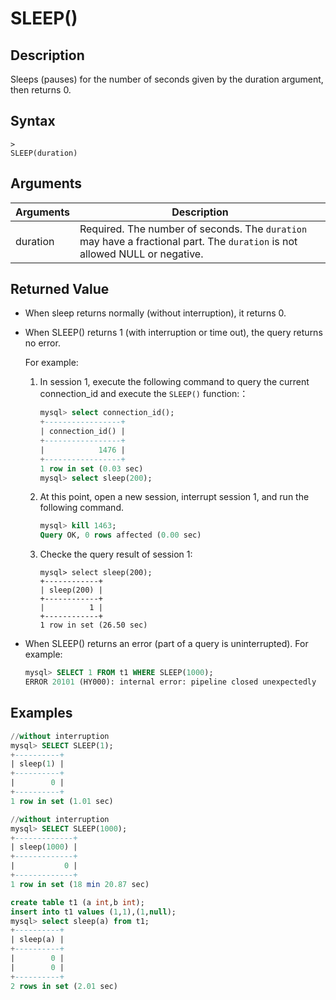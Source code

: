 # **SLEEP()**

## **Description**

Sleeps (pauses) for the number of seconds given by the duration argument, then returns 0.  

## **Syntax**

```
>
SLEEP(duration)
```

## **Arguments**

|  Arguments   | Description  |
|  ----  | ----  |
| duration | Required. The number of seconds. The `duration` may have a fractional part. The `duration` is not allowed NULL or negative.|

## **Returned Value**

- When sleep returns normally (without interruption), it returns 0.

- When SLEEP() returns 1 (with interruption or time out), the query returns no error.

   For example:

   1. In session 1, execute the following command to query the current connection_id and execute the `SLEEP()` function:：

       ```sql
       mysql> select connection_id();
       +-----------------+
       | connection_id() |
       +-----------------+
       |            1476 |
       +-----------------+
       1 row in set (0.03 sec)
       mysql> select sleep(200);
       ```
       
   2. At this point, open a new session, interrupt session 1, and run the following command.

       ```sql
       mysql> kill 1463;
       Query OK, 0 rows affected (0.00 sec)
       ```

    3. Checke the query result of session 1:

        ```
        mysql> select sleep(200);
        +------------+
        | sleep(200) |
        +------------+
        |          1 |
        +------------+
        1 row in set (26.50 sec)
        ```

- When SLEEP() returns an error (part of a query is uninterrupted). For example:

   ```sql
   mysql> SELECT 1 FROM t1 WHERE SLEEP(1000);
   ERROR 20101 (HY000): internal error: pipeline closed unexpectedly
   ```

## **Examples**

```sql
//without interruption
mysql> SELECT SLEEP(1);
+----------+
| sleep(1) |
+----------+
|        0 |
+----------+
1 row in set (1.01 sec)

//without interruption
mysql> SELECT SLEEP(1000);
+-------------+
| sleep(1000) |
+-------------+
|           0 |
+-------------+
1 row in set (18 min 20.87 sec)

create table t1 (a int,b int);
insert into t1 values (1,1),(1,null);
mysql> select sleep(a) from t1;
+----------+
| sleep(a) |
+----------+
|        0 |
|        0 |
+----------+
2 rows in set (2.01 sec)
```
